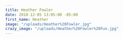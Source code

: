 ```yaml
---
title: Heather Fowler
date: 2018-12-05 13:05:00 -05:00
first_name: Heather
image: "/uploads/Heather%20Fowler.jpg"
crazy_image: "/uploads/Heather%20Fowler%20Fun.jpg"
---
```


